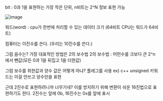 
bit : 0과 1을 표현하는 가장 작은 단위, n비트는 2^N 정보 표현 가능

![image](https://github.com/jin20203458/Obsidian/assets/127675852/f924fa7f-3eb9-48c4-839d-0009df8e03df)


워드(word) : cpu가 한번에 처리할 수 있는 데이터 크기 (64비트 CPU는 워드가 64비트)

컴퓨터는 이진수를 쓴다. (우리는 10진수를 쓴다.)

그럼 음수는?  가장 대표적인 방법은 2의 보수법 
2의 보수법 : 어떤수를 크보다 큰 2^n 에서 뺀값(모든 0과 1을 뒤집고 1을 더한값)

그럼 보수를 취한값과 양수 값은 어떻게 아냐? 플레그를 사용
ex) c++ unsigned 키워드는 이걸 안쓰고 양수만을 표현

근데 2진수로 표현하려니까 너무기네? 
이를 방지하기 위해 변환이 쉬운 16진법으로 표현하기도 한다.
2진수는 앞에 0b, 16진수는 0x를 앞에 표시

